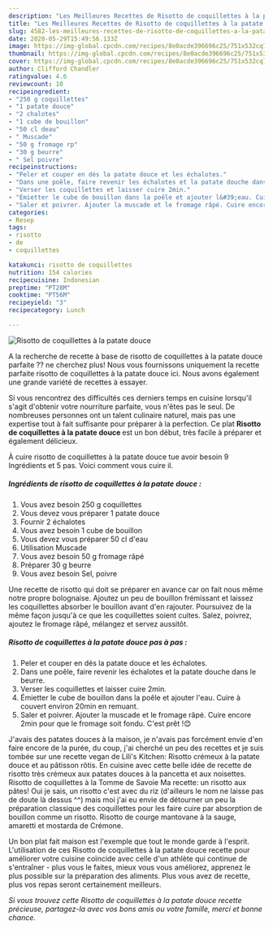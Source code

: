 ```yaml
---
description: "Les Meilleures Recettes de Risotto de coquillettes à la patate douce"
title: "Les Meilleures Recettes de Risotto de coquillettes à la patate douce"
slug: 4582-les-meilleures-recettes-de-risotto-de-coquillettes-a-la-patate-douce
date: 2020-05-29T15:49:56.133Z
image: https://img-global.cpcdn.com/recipes/8e0acde396696c25/751x532cq70/risotto-de-coquillettes-a-la-patate-douce-photo-principale-de-la-recette.jpg
thumbnail: https://img-global.cpcdn.com/recipes/8e0acde396696c25/751x532cq70/risotto-de-coquillettes-a-la-patate-douce-photo-principale-de-la-recette.jpg
cover: https://img-global.cpcdn.com/recipes/8e0acde396696c25/751x532cq70/risotto-de-coquillettes-a-la-patate-douce-photo-principale-de-la-recette.jpg
author: Clifford Chandler
ratingvalue: 4.6
reviewcount: 10
recipeingredient:
- "250 g coquillettes"
- "1 patate douce"
- "2 chalotes"
- "1 cube de bouillon"
- "50 cl deau"
- " Muscade"
- "50 g fromage rp"
- "30 g beurre"
- " Sel poivre"
recipeinstructions:
- "Peler et couper en dés la patate douce et les échalotes."
- "Dans une poêle, faire revenir les échalotes et la patate douche dans le beurre."
- "Verser les coquillettes et laisser cuire 2min."
- "Émietter le cube de bouillon dans la poêle et ajouter l&#39;eau. Cuire à couvert environ 20min en remuant."
- "Saler et poivrer. Ajouter la muscade et le fromage râpé. Cuire encore 2min pour que le fromage soit fondu. C&#39;est prêt !😊"
categories:
- Resep
tags:
- risotto
- de
- coquillettes

katakunci: risotto de coquillettes 
nutrition: 154 calories
recipecuisine: Indonesian
preptime: "PT28M"
cooktime: "PT56M"
recipeyield: "3"
recipecategory: Lunch

---
```



![Risotto de coquillettes à la patate douce](https://img-global.cpcdn.com/recipes/8e0acde396696c25/751x532cq70/risotto-de-coquillettes-a-la-patate-douce-photo-principale-de-la-recette.jpg)

A la recherche de recette à base de risotto de coquillettes à la patate douce parfaite ?? ne cherchez plus! Nous vous fournissons uniquement la recette parfaite risotto de coquillettes à la patate douce ici. Nous avons également une grande variété de recettes à essayer.

Si vous rencontrez des difficultés ces derniers temps en cuisine lorsqu'il s'agit d'obtenir votre nourriture parfaite, vous n'êtes pas le seul. De nombreuses personnes ont un talent culinaire naturel, mais pas une expertise tout à fait suffisante pour préparer à la perfection. Ce plat <strong> Risotto de coquillettes à la patate douce </strong> est un bon début, très facile à préparer et également délicieux.

<!--inarticleads1-->

À cuire risotto de coquillettes à la patate douce tue avoir besoin 9 Ingrédients et 5 pas. Voici comment vous cuire il.

##### Ingrédients de risotto de coquillettes à la patate douce :

1. Vous avez besoin 250 g coquillettes
1. Vous devez vous préparer 1 patate douce
1. Fournir 2 échalotes
1. Vous avez besoin 1 cube de bouillon
1. Vous devez vous préparer 50 cl d&#39;eau
1. Utilisation  Muscade
1. Vous avez besoin 50 g fromage râpé
1. Préparer 30 g beurre
1. Vous avez besoin  Sel, poivre


Une recette de risotto qui doit se préparer en avance car on fait nous même notre propre bolognaise. Ajoutez un peu de bouillon frémissant et laissez les coquillettes absorber le bouillon avant d&#39;en rajouter. Poursuivez de la même façon jusqu&#39;à ce que les coquillettes soient cuites. Salez, poivrez, ajoutez le fromage râpé, mélangez et servez aussitôt. 

<!--inarticleads2-->

##### Risotto de coquillettes à la patate douce pas à pas :

1. Peler et couper en dés la patate douce et les échalotes.
1. Dans une poêle, faire revenir les échalotes et la patate douche dans le beurre.
1. Verser les coquillettes et laisser cuire 2min.
1. Émietter le cube de bouillon dans la poêle et ajouter l&#39;eau. Cuire à couvert environ 20min en remuant.
1. Saler et poivrer. Ajouter la muscade et le fromage râpé. Cuire encore 2min pour que le fromage soit fondu. C&#39;est prêt !😊


J&#39;avais des patates douces à la maison, je n&#39;avais pas forcément envie d&#39;en faire encore de la purée, du coup, j&#39;ai cherché un peu des recettes et je suis tombée sur une recette vegan de Lili&#39;s Kitchen: Risotto crémeux à la patate douce et au pâtisson rôtis. En cuisine avec cette belle idée de recette de risotto très crémeux aux patates douces à la pancetta et aux noisettes. Risotto de coquillettes à la Tomme de Savoie Ma recette: un risotto aux pâtes! Oui je sais, un risotto c&#39;est avec du riz (d&#39;ailleurs le nom ne laisse pas de doute là dessus ^^) mais moi j&#39;ai eu envie de détourner un peu la préparation classique des coquillettes pour les faire cuire par absorption de bouillon comme un risotto. Risotto de courge mantovane à la sauge, amaretti et mostarda de Crémone. 

<!--inarticleads1-->

<p>
Un bon plat fait maison est l'exemple que tout le monde garde à l'esprit. L'utilisation de ces Risotto de coquillettes à la patate douce recette pour améliorer votre cuisine coïncide avec celle d'un athlète qui continue de s'entraîner - plus vous le faites, mieux vous vous améliorez, apprenez le plus possible sur la préparation des aliments. Plus vous avez de recette, plus vos repas seront certainement meilleurs.
</p>

<p>
<i>Si vous trouvez cette Risotto de coquillettes à la patate douce recette précieuse, partagez-la avec vos bons amis ou votre famille, merci et bonne chance.</i>
</p>
